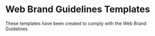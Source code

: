 # Web Brand Guidelines Templates

These templates have been created to comply with the Web Brand Guidelines

